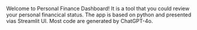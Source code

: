 Welcome to Personal Finance Dashboard! It is a tool that you could review your personal financical status. 
The app is based on python and presented vias Streamlit UI. Most code are generated by ChatGPT-4o.

